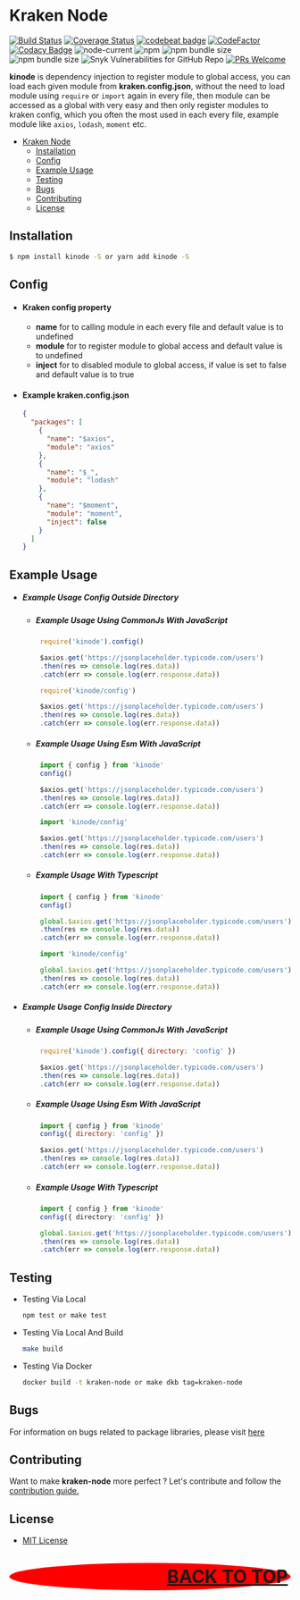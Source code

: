 # Kraken Node

[![Build Status](https://app.travis-ci.com/restuwahyu13/kinode.svg?token=TJCjdtb3tZAkAUnGPRjB&branch=main)](https://app.travis-ci.com/restuwahyu13/kinode) [![Coverage Status](https://coveralls.io/repos/github/restuwahyu13/kraken-node/badge.svg?branch=main)](https://coveralls.io/github/restuwahyu13/kraken-node?branch=main) [![codebeat badge](https://codebeat.co/badges/2a94b9f3-f82c-45c3-9f8e-fb4b13d44812)](https://codebeat.co/projects/github-com-restuwahyu13-kraken-node-main) [![CodeFactor](https://www.codefactor.io/repository/github/restuwahyu13/kraken-node/badge)](https://www.codefactor.io/repository/github/restuwahyu13/kraken-node) [![Codacy Badge](https://app.codacy.com/project/badge/Grade/dc11d2a4ebeb447f9fb67fc8d0479dab)](https://www.codacy.com/gh/restuwahyu13/kraken-node/dashboard?utm_source=github.com&amp;utm_medium=referral&amp;utm_content=restuwahyu13/kraken-node&amp;utm_campaign=Badge_Grade) ![node-current](https://img.shields.io/node/v/kinode?style=flat-square) ![npm](https://img.shields.io/npm/dm/kinode) ![npm bundle size](https://img.shields.io/bundlephobia/min/kinode?style=flat-square) ![npm bundle size](https://img.shields.io/bundlephobia/minzip/kinode?style=flat-square) ![Snyk Vulnerabilities for GitHub Repo](https://img.shields.io/snyk/vulnerabilities/github/restuwahyu13/kraken-node) [![PRs Welcome](https://img.shields.io/badge/PRs-welcome-brightgreen.svg?style=flat-square)](https://github.com/restuwahyu13/kraken-node/blob/main/CONTRIBUTING.md)

**kinode** is dependency injection to register module to global access, you can load each given module from **kraken.config.json**, without the need to load module using `require` or `import` again in every file, then module can be accessed as a global with very easy and then only register modules to kraken config, which you often the most used in each every file, example module like `axios`, `lodash`, `moment` etc.

- [Kraken Node](#kraken-node)
  - [Installation](#installation)
  - [Config](#config)
  - [Example Usage](#example-usage)
  - [Testing](#testing)
  - [Bugs](#bugs)
  - [Contributing](#contributing)
  - [License](#license)

## Installation

```bash
$ npm install kinode -S or yarn add kinode -S
```

## Config

- #### Kraken config property

  + **name** for to calling module in each every file and default value is to undefined
  + **module** for to register module to global access and default value is to undefined
  + **inject** for to disabled module to global access, if value is set to false and default value is to true

- #### Example kraken.config.json

  ```json
  {
    "packages": [
      {
        "name": "$axios",
        "module": "axios"
      },
      {
        "name": "$_",
        "module": "lodash"
      },
      {
        "name": "$moment",
        "module": "moment",
        "inject": false
      }
    ]
  }
  ```

## Example Usage

+ ##### Example Usage Config Outside Directory

  - ##### Example Usage Using CommonJs With JavaScript

    ```javascript
     require('kinode').config()

     $axios.get('https://jsonplaceholder.typicode.com/users')
     .then(res => console.log(res.data))
     .catch(err => console.log(err.response.data))
    ```
    ```javascript
     require('kinode/config')

     $axios.get('https://jsonplaceholder.typicode.com/users')
     .then(res => console.log(res.data))
     .catch(err => console.log(err.response.data))
    ```

  - ##### Example Usage Using Esm With JavaScript

    ```javascript
     import { config } from 'kinode'
     config()

     $axios.get('https://jsonplaceholder.typicode.com/users')
     .then(res => console.log(res.data))
     .catch(err => console.log(err.response.data))
    ```
    ```javascript
     import 'kinode/config'

     $axios.get('https://jsonplaceholder.typicode.com/users')
     .then(res => console.log(res.data))
     .catch(err => console.log(err.response.data))
    ```
  - ##### Example Usage With Typescript

    ```typescript
     import { config } from 'kinode'
     config()

     global.$axios.get('https://jsonplaceholder.typicode.com/users')
     .then(res => console.log(res.data))
     .catch(err => console.log(err.response.data))
    ```
    ```typescript
     import 'kinode/config'

     global.$axios.get('https://jsonplaceholder.typicode.com/users')
     .then(res => console.log(res.data))
     .catch(err => console.log(err.response.data))
    ```

+ ##### Example Usage Config Inside Directory

  - ##### Example Usage Using CommonJs With JavaScript

    ```javascript
     require('kinode').config({ directory: 'config' })

     $axios.get('https://jsonplaceholder.typicode.com/users')
     .then(res => console.log(res.data))
     .catch(err => console.log(err.response.data))
    ```

  - ##### Example Usage Using Esm With JavaScript

    ```javascript
     import { config } from 'kinode'
     config({ directory: 'config' })

     $axios.get('https://jsonplaceholder.typicode.com/users')
     .then(res => console.log(res.data))
     .catch(err => console.log(err.response.data))
    ```
  - ##### Example Usage With Typescript

    ```typescript
     import { config } from 'kinode'
     config({ directory: 'config' })

     global.$axios.get('https://jsonplaceholder.typicode.com/users')
     .then(res => console.log(res.data))
     .catch(err => console.log(err.response.data))
    ```

## Testing

- Testing Via Local

  ```sh
  npm test or make test
  ```

- Testing Via Local And Build

  ```sh
  make build
  ```

- Testing Via Docker

  ```sh
  docker build -t kraken-node or make dkb tag=kraken-node
  ```

## Bugs

For information on bugs related to package libraries, please visit [here](https://github.com/restuwahyu13/kraken-node/issues)

## Contributing

Want to make **kraken-node** more perfect ? Let's contribute and follow the [contribution guide.](https://github.com/restuwahyu13/kraken-node/blob/main/CONTRIBUTING.md)

## License

- [MIT License](https://github.com/restuwahyu13/kraken-node/blob/main/LICENSE.md)

<p align="right" style="padding: 5px; border-radius: 100%; background-color: red; font-size: 2rem;">
  <b><a href="#kraken-node">BACK TO TOP</a></b>
</p>
